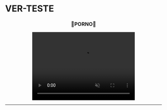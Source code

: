 # VER-TESTE


<!---------------------autoplay------------------------->
<center><h3>
🔞PORNO🔞
</h3><video width="330" height="220" loop="true" autoplay="autoplay" controls muted><source src="
https://www.xvideo.blog/videos_mega_importer/xvideos.com/4130/xvideos-irma--sexo-car-com-peituda.mp4
" type="video/mp4" /><source src="
https://www.xvideo.blog/videos_mega_importer/xvideos.com/4130/xvideos-irma--sexo-car-com-peituda.mp4
" type="video/ogv" /><source src="
https://www.xvideo.blog/videos_mega_importer/xvideos.com/4130/xvideos-irma--sexo-car-com-peituda.mp4
" type="video/webm" /></video></center><HR NOSHADE SIZE="3" color="red">
<!--------------------------------------------------------->
